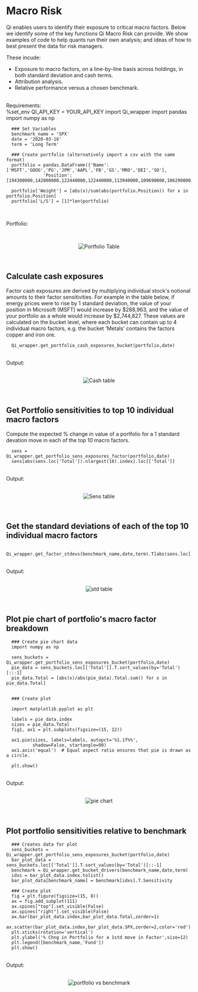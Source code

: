 # Macro Risk

Qi enables users to identify their exposure to critical macro factors. Below we identify some of the key functions Qi Macro Risk can provide. We show examples of code to help quants run their own analysis; and ideas of how to best present the data for risk managers.

These incude:
* Exposure to macro factors, on a line-by-line basis across holdings, in both standard deviation and cash terms.
* Attribution analysis.
* Relative performance versus a chosen benchmark.
<br>
Requirements:
<br>
      %set_env QI_API_KEY = YOUR_API_KEY
      import Qi_wrapper
      import pandas
      import numpy as np 
      
      ### Set Variables
      benchmark_name = 'SPX'
      date = '2020-03-16'
      term = 'Long Term'
      
      ### Create portfolio (alternatively import a csv with the same format)
      portfolio = pandas.DataFrame({'Name':['MSFT','GOOG','PG','JPM','AAPL','FB','GS','MRO','DEI','SO'],
                  'Position':[194300000,142000000,122440000,122440000,113940000,109690000,106290000,102040000,102040000,99060000]})

      portfolio['Weight'] = [abs(x)/sum(abs(portfolio.Position)) for x in portfolio.Position]
      portfolio['L/S'] = [1]*len(portfolio)
      
<br>

Portfolio:

   <br>
   <p align="center">
   <img src="https://github.com/Quant-Insight/API_Starter_Kit/blob/master/img/portfolio table.png" alt="Portfolio Table"/>
   </p>
   </br>


## Calculate cash exposures

Factor cash exposures are derived by multiplying individual stock's notional amounts to their factor sensitivities. For example in the table below, if energy prices were to rise by 1 standard deviation, the value of your position in Microsoft (MSFT) would increase by $288,963, and the value of your portfolio as a whole would increase by $2,744,827. These values are calculated on the bucket level, where each bucket can contain up to 4 individual macro factors, e.g. the bucket 'Metals' contains the factors copper and iron ore.

      Qi_wrapper.get_portfolio_cash_exposures_bucket(portfolio,date)
      
<br>
Output:
<br>

   <br>
   <p align="center">
   <img src="https://github.com/Quant-Insight/API_Starter_Kit/blob/master/img/cash exposures.png" alt="Cash table"/>
   </p>
   </br>
   
   
## Get Portfolio sensitivities to top 10 individual macro factors
   
Compute the expected % change in value of a portfolio for a 1 standard devation move in each of the top 10 macro factors.
   
      sens = Qi_wrapper.get_portfolio_sens_exposures_factor(portfolio,date)
      sens[abs(sens.loc['Total']).nlargest(10).index].loc[['Total']]
      
   
<br>
Output:
<br>

   <br>
   <p align="center">
   <img src="https://github.com/Quant-Insight/API_Starter_Kit/blob/master/img/portfolio sens.png" alt="Sens table"/>
   </p>
   </br>
   
   
## Get the standard deviations of each of the top 10 individual macro factors
   
      Qi_wrapper.get_factor_stdevs(benchmark_name,date,term).T[abs(sens.loc['Total']).nlargest(10).index]
      
   
<br>
Output:
<br>

   <br>
   <p align="center">
   <img src="https://github.com/Quant-Insight/API_Starter_Kit/blob/master/img/factor stds.png" alt="std table"/>
   </p>
   </br>
   
   
   ## Plot pie chart of portfolio's macro factor breakdown
   
      ### Create pie chart data  
      import numpy as np

      sens_buckets = Qi_wrapper.get_portfolio_sens_exposures_bucket(portfolio,date)
      pie_data = sens_buckets.loc[['Total']].T.sort_values(by='Total')[::-1]
      pie_data.Total = [abs(x)/abs(pie_data).Total.sum() for x in pie_data.Total]
      
      
      ### Create plot

      import matplotlib.pyplot as plt

      labels = pie_data.index
      sizes = pie_data.Total
      fig1, ax1 = plt.subplots(figsize=(15, 12))

      ax1.pie(sizes, labels=labels, autopct='%1.1f%%',
              shadow=False, startangle=90)
      ax1.axis('equal')  # Equal aspect ratio ensures that pie is drawn as a circle.

      plt.show()
      
   
<br>
Output:
<br>

   <br>
   <p align="center">
   <img src="https://github.com/Quant-Insight/API_Starter_Kit/blob/master/img/factor pie.png" alt="pie chart"/>
   </p>
   </br>


 ## Plot portfolio sensitivities relative to benchmark
   
      ### Creates data for plot
      sens_buckets = Qi_wrapper.get_portfolio_sens_exposures_bucket(portfolio,date)
      bar_plot_data = sens_buckets.loc[['Total']].T.sort_values(by='Total')[::-1]
      benchmark = Qi_wrapper.get_bucket_drivers(benchmark_name,date,term)
      idxs = bar_plot_data.index.tolist()
      bar_plot_data[benchmark_name] = benchmark[idxs].T.Sensitivity
   
      ### Create plot
      fig = plt.figure(figsize=(15, 8))
      ax = fig.add_subplot(111)
      ax.spines["top"].set_visible(False)  
      ax.spines["right"].set_visible(False)
      ax.bar(bar_plot_data.index,bar_plot_data.Total,zorder=1)
      ax.scatter(bar_plot_data.index,bar_plot_data.SPX,zorder=2,color='red')
      plt.xticks(rotation='vertical')
      plt.ylabel('% Chng in Portfolio for a 1std move in Factor',size=12)
      plt.legend([benchmark_name,'Fund'])
      plt.show()
      
   
<br>
Output:
<br>

   <br>
   <p align="center">
   <img src="https://github.com/Quant-Insight/API_Starter_Kit/blob/master/img/portfolio vs benchmark.png" alt="portfolio vs benchmark"/>
   </p>
   </br>
